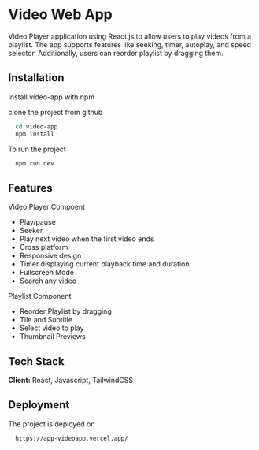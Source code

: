 
# Video Web App

Video Player application using React.js to allow users to play videos from a playlist. 
The app supports features like seeking, timer, autoplay, and speed selector. Additionally, users can reorder playlist by dragging them.





## Installation

Install video-app with npm

clone the project from github
```bash
  cd video-app
  npm install
```
To run the project 

```bash
  npm run dev
```

    
## Features

Video Player Compoent
- Play/pause
- Seeker
- Play next video when the first video ends
- Cross platform
- Responsive design
- Timer displaying current playback time and duration
- Fullscreen Mode
- Search any video 



Playlist Component

- Reorder Playlist by dragging
- Tile and Subtitle
- Select video to play
- Thumbnail Previews


## Tech Stack

**Client:** React, Javascript, TailwindCSS


## Deployment

The project is deployed on

```bash
  https://app-videoapp.vercel.app/
```

